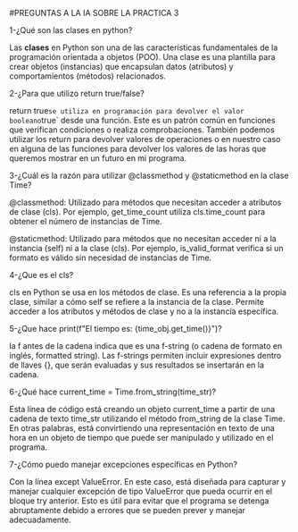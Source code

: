#PREGUNTAS A LA IA SOBRE LA PRACTICA 3

1-¿Qué son las clases en python?

Las **clases** en Python son una de las características fundamentales de la programación orientada a objetos (POO). Una clase es una plantilla para crear objetos (instancias) que encapsulan datos (atributos) y comportamientos (métodos) relacionados. 

2-¿Para que utilizo return true/false?

return true` se utiliza en programación para devolver el valor booleano `true` desde una función. Este es un patrón común en funciones que verifican condiciones o realiza comprobaciones. También podemos utilizar los return para devolver valores de operaciones o en nuestro caso en alguna de las funciones para devolver los valores de las horas que queremos mostrar en un futuro en mi programa.

3-¿Cuál es la razón para utilizar @classmethod y @staticmethod en la clase Time?

@classmethod: Utilizado para métodos que necesitan acceder a atributos de clase (cls). Por ejemplo, get_time_count utiliza cls.time_count para obtener el número de instancias de Time.

@staticmethod: Utilizado para métodos que no necesitan acceder ni a la instancia (self) ni a la clase (cls). Por ejemplo, is_valid_format verifica si un formato es válido sin necesidad de instancias de Time.

4-¿Que es el cls?

cls en Python se usa en los métodos de clase. Es una referencia a la propia clase, similar a cómo self se refiere a la instancia de la clase. Permite acceder a los atributos y métodos de clase y no a la instancia específica.

5-¿Que hace print(f"El tiempo es: {time_obj.get_time()}")?

la f antes de la cadena indica que es una f-string (o cadena de formato en inglés, formatted string). Las f-strings permiten incluir expresiones dentro de llaves {}, que serán evaluadas y sus resultados se insertarán en la cadena.

6-¿Qué hace current_time = Time.from_string(time_str)?

Esta línea de código está creando un objeto current_time a partir de una cadena de texto time_str utilizando el método from_string de la clase Time. En otras palabras, está convirtiendo una representación en texto de una hora en un objeto de tiempo que puede ser manipulado y utilizado en el programa.

7-¿Cómo puedo manejar excepciones específicas en Python?

Con la línea except ValueError. En este caso, está diseñada para capturar y manejar cualquier excepción de tipo ValueError que pueda ocurrir en el bloque try anterior. Esto es útil para evitar que el programa se detenga abruptamente debido a errores que se pueden prever y manejar adecuadamente.
